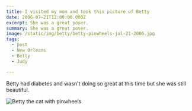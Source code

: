 ```yaml
---
title: I visited my mom and took this picture of Betty
date: 2006-07-21T12:00:00.000Z
excerpt: She was a great poser.
summary: She was a great poser.
image: /static/img/betty/betty-pinwheels-jul-21-2006.jpg
tags:
  - post 
  - New Orleans
  - Betty
  - Judy

---
```


Betty had diabetes and wasn't doing so great at this time but she was still beautiful.

![Betty the cat with pinwheels](/static/img/betty/betty-pinwheels-jul-21-2006.jpg "Betty the cat with pinwheels")
